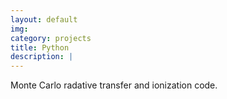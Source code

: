 ```yaml
---
layout: default
img:
category: projects
title: Python
description: |
---
```


Monte Carlo radative transfer and ionization code.

